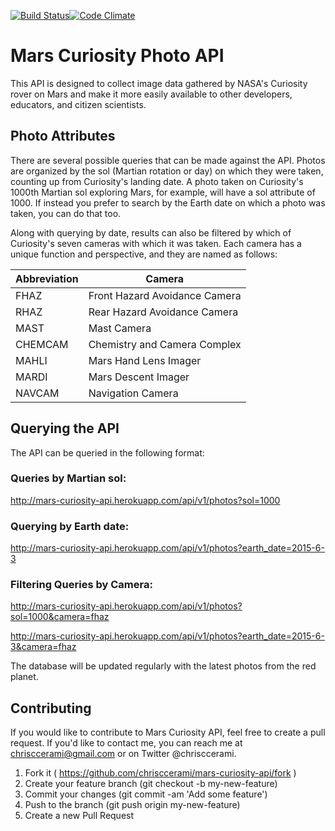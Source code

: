 [![Build Status](https://travis-ci.org/chrisccerami/mars-curiosity-api.svg?branch=master)](https://travis-ci.org/chrisccerami/mars-curiosity-api)[![Code Climate](https://codeclimate.com/github/chrisccerami/mars-curiosity-api/badges/gpa.svg)](https://codeclimate.com/github/chrisccerami/mars-curiosity-api)

# Mars Curiosity Photo API

This API is designed to collect image data gathered by NASA's Curiosity rover on Mars and make it more easily available to other developers, educators, and citizen scientists.

## Photo Attributes

There are several possible queries that can be made against the API. Photos are organized by the sol (Martian rotation or day) on which they were taken, counting up from Curiosity's landing date. A photo taken on Curiosity's 1000th Martian sol exploring Mars, for example, will have a sol attribute of 1000. If instead you prefer to search by the Earth date on which a photo was taken, you can do that too. 

Along with querying by date, results can also be filtered by which of Curiosity's seven cameras with which it was taken. Each camera has a unique function and perspective, and they are named as follows:

  Abbreviation | Camera
  ------------ | ------------------------------
   FHAZ        |  Front Hazard Avoidance Camera
   RHAZ        |  Rear Hazard Avoidance Camera
   MAST        |  Mast Camera
   CHEMCAM     |  Chemistry and Camera Complex
   MAHLI       |  Mars Hand Lens Imager
   MARDI       |  Mars Descent Imager
   NAVCAM      |  Navigation Camera

## Querying the API

The API can be queried in the following format: 

### Queries by Martian sol:
http://mars-curiosity-api.herokuapp.com/api/v1/photos?sol=1000

### Querying by Earth date:
http://mars-curiosity-api.herokuapp.com/api/v1/photos?earth_date=2015-6-3

### Filtering Queries by Camera:
http://mars-curiosity-api.herokuapp.com/api/v1/photos?sol=1000&camera=fhaz

http://mars-curiosity-api.herokuapp.com/api/v1/photos?earth_date=2015-6-3&camera=fhaz


The database will be updated regularly with the latest photos from the red planet.

## Contributing

If you would like to contribute to Mars Curiosity API, feel free to create a pull request. If you'd like to contact me, you can reach me at chrisccerami@gmail.com or on Twitter @chrisccerami.

1. Fork it ( https://github.com/chrisccerami/mars-curiosity-api/fork )
2. Create your feature branch (git checkout -b my-new-feature)
3. Commit your changes (git commit -am 'Add some feature')
4. Push to the branch (git push origin my-new-feature)
5. Create a new Pull Request
